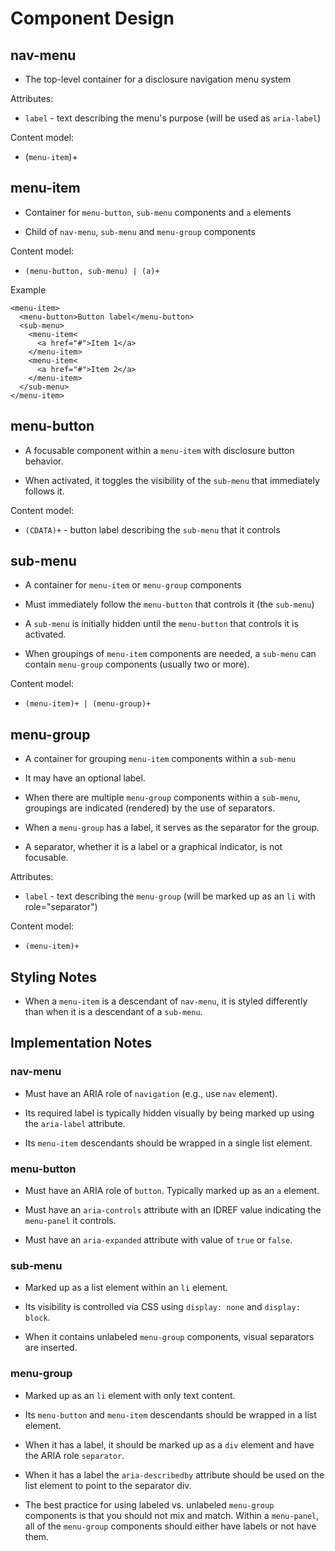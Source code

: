 # Component Design

## nav-menu

* The top-level container for a disclosure navigation menu system

Attributes:

* `label` - text describing the menu's purpose (will be used as `aria-label`)

Content model:

* (`menu-item`)+

## menu-item

* Container for `menu-button`, `sub-menu` components and `a` elements

* Child of `nav-menu`, `sub-menu` and `menu-group` components

Content model:

* `(menu-button, sub-menu) | (a)+`

Example

```
<menu-item>
  <menu-button>Button label</menu-button>
  <sub-menu>
    <menu-item<
      <a href="#">Item 1</a>
    </menu-item>
    <menu-item<
      <a href="#">Item 2</a>
    </menu-item>
  </sub-menu>
</menu-item>
```

## menu-button

* A focusable component within a `menu-item` with disclosure button behavior.

* When activated, it toggles the visibility of the `sub-menu` that immediately
  follows it.

Content model:

* `(CDATA)+` - button label describing the `sub-menu` that it controls

## sub-menu

* A container for `menu-item` or `menu-group` components

* Must immediately follow the `menu-button` that controls it (the `sub-menu`)

* A `sub-menu` is initially hidden until the `menu-button` that controls it is
  activated.

* When groupings of `menu-item` components are needed, a `sub-menu` can contain
  `menu-group` components (usually two or more).

Content model:

* `(menu-item)+ | (menu-group)+`

## menu-group

* A container for grouping `menu-item` components within a `sub-menu`

* It may have an optional label.

* When there are multiple `menu-group` components within a `sub-menu`,
  groupings are indicated (rendered) by the use of separators.

* When a `menu-group` has a label, it serves as the separator for the group.

* A separator, whether it is a label or a graphical indicator, is not focusable.

Attributes:

* `label` - text describing the `menu-group` (will be marked up as an `li` with
   role="separator")

Content model:

* `(menu-item)+`

## Styling Notes

* When a `menu-item` is a descendant of `nav-menu`, it is styled differently
  than when it is a descendant of a `sub-menu`.

## Implementation Notes

### nav-menu

* Must have an ARIA role of `navigation` (e.g., use `nav` element).

* Its required label is typically hidden visually by being marked up using the
  `aria-label` attribute.

* Its `menu-item` descendants should be wrapped in a single list element.

### menu-button

* Must have an ARIA role of `button`. Typically marked up as an `a` element.

* Must have an `aria-controls` attribute with an IDREF value indicating the
 `menu-panel` it controls.

* Must have an `aria-expanded` attribute with value of `true` or `false`.

### sub-menu

* Marked up as a list element within an `li` element.

* Its visibility is controlled via CSS using `display: none` and
  `display: block`.

* When it contains unlabeled `menu-group` components, visual separators are
  inserted.

### menu-group

* Marked up as an `li` element with only text content.

* Its `menu-button` and `menu-item` descendants should be wrapped in a list
  element.

* When it has a label, it should be marked up as a `div` element and have the
  ARIA role `separator`.

* When it has a label the `aria-describedby` attribute should be used on the
  list element to point to the separator div.

* The best practice for using labeled vs. unlabeled `menu-group` components
  is that you should not mix and match. Within a `menu-panel`, all of the
  `menu-group` components should either have labels or not have them.
